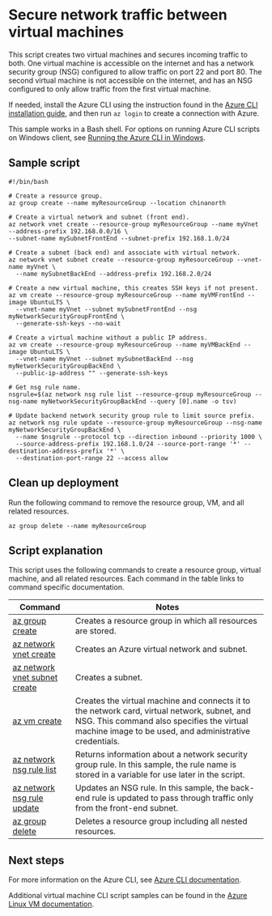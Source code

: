 <properties
    pageTitle="Azure CLI Script Sample - Create two VMs with an internal and external NSG | Azure"
    description="Azure CLI Script Sample - Create two VMs with internal and external NSG"
    services="virtual-machines-linux"
    documentationcenter="virtual-machines"
    author="neilpeterson"
    manager="timlt"
    editor="tysonn"
    tags="azure-service-management" />
<tags
    ms.assetid=""
    ms.service="virtual-machines-linux"
    ms.devlang="na"
    ms.topic="article"
    ms.tgt_pltfrm="vm-linux"
    ms.workload="infrastructure"
    ms.date="02/27/2017"
    wacn.date=""
    ms.author="nepeters" />

# Secure network traffic between virtual machines

This script creates two virtual machines and secures incoming traffic to both. One virtual machine is accessible on the internet and has a network security group (NSG) configured to allow traffic on port 22 and port 80. The second virtual machine is not accessible on the internet, and has an NSG configured to only allow traffic from the first virtual machine. 

If needed, install the Azure CLI using the instruction found in the [Azure CLI installation guide](https://docs.microsoft.com/cli/azure/install-azure-cli), and then run `az login` to create a connection with Azure.

This sample works in a Bash shell. For options on running Azure CLI scripts on Windows client, see [Running the Azure CLI in Windows](/documentation/articles/virtual-machines-windows-cli-options/).

## Sample script

    #!/bin/bash

    # Create a resource group.
    az group create --name myResourceGroup --location chinanorth

    # Create a virtual network and subnet (front end).
    az network vnet create --resource-group myResourceGroup --name myVnet --address-prefix 192.168.0.0/16 \
    --subnet-name mySubnetFrontEnd --subnet-prefix 192.168.1.0/24

    # Create a subnet (back end) and associate with virtual network. 
    az network vnet subnet create --resource-group myResourceGroup --vnet-name myVnet \
      --name mySubnetBackEnd --address-prefix 192.168.2.0/24

    # Create a new virtual machine, this creates SSH keys if not present.
    az vm create --resource-group myResourceGroup --name myVMFrontEnd --image UbuntuLTS \
      --vnet-name myVnet --subnet mySubnetFrontEnd --nsg myNetworkSecurityGroupFrontEnd \
      --generate-ssh-keys --no-wait

    # Create a virtual machine without a public IP address.
    az vm create --resource-group myResourceGroup --name myVMBackEnd --image UbuntuLTS \
      --vnet-name myVnet --subnet mySubnetBackEnd --nsg myNetworkSecurityGroupBackEnd \
      --public-ip-address "" --generate-ssh-keys

    # Get nsg rule name.
    nsgrule=$(az network nsg rule list --resource-group myResourceGroup --nsg-name myNetworkSecurityGroupBackEnd --query [0].name -o tsv)

    # Update backend network security group rule to limit source prefix.
    az network nsg rule update --resource-group myResourceGroup --nsg-name myNetworkSecurityGroupBackEnd \
      --name $nsgrule --protocol tcp --direction inbound --priority 1000 \
      --source-address-prefix 192.168.1.0/24 --source-port-range '*' --destination-address-prefix '*' \
      --destination-port-range 22 --access allow

## Clean up deployment 

Run the following command to remove the resource group, VM, and all related resources.

    az group delete --name myResourceGroup

## Script explanation

This script uses the following commands to create a resource group, virtual machine, and all related resources. Each command in the table links to command specific documentation.

| Command | Notes |
|---|---|
| [az group create](https://docs.microsoft.com/cli/azure/group#create) | Creates a resource group in which all resources are stored. |
| [az network vnet create](https://docs.microsoft.com/cli/azure/network/vnet#create) | Creates an Azure virtual network and subnet. |
| [az network vnet subnet create](https://docs.microsoft.com/cli/azure/network/vnet/subnet#create) | Creates a subnet. |
| [az vm create](https://docs.microsoft.com/cli/azure/vm#create) | Creates the virtual machine and connects it to the network card, virtual network, subnet, and NSG. This command also specifies the virtual machine image to be used, and administrative credentials.  |
| [az network nsg rule list](https://docs.microsoft.com/cli/azure/network/nsg/rule#list) | Returns information about a network security group rule. In this sample, the rule name is stored in a variable for use later in the script. |
| [az network nsg rule update](https://docs.microsoft.com/cli/azure/network/nsg/rule#update) | Updates an NSG rule. In this sample, the back-end rule is updated to pass through traffic only from the front-end subnet. |
| [az group delete](https://docs.microsoft.com/cli/azure/vm/extension#set) | Deletes a resource group including all nested resources. |

## Next steps

For more information on the Azure CLI, see [Azure CLI documentation](https://docs.microsoft.com/cli/azure/overview).

Additional virtual machine CLI script samples can be found in the [Azure Linux VM documentation](/documentation/articles/virtual-machines-linux-cli-samples/).